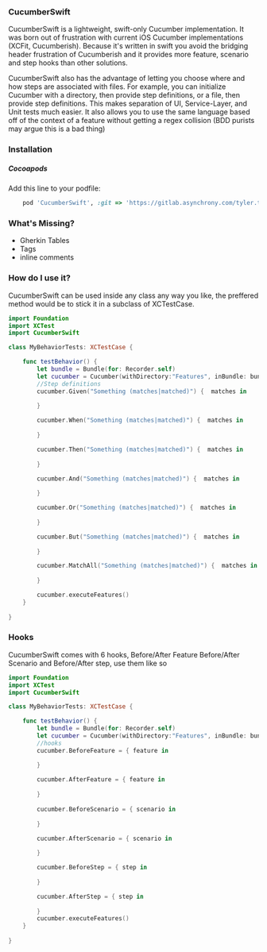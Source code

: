 ### CucumberSwift
CucumberSwift is a lightweight, swift-only Cucumber implementation. It was born out of frustration with current iOS Cucumber implementations (XCFit, Cucumberish). Because it's written in swift you avoid the bridging header frustration of Cucumberish and it provides more feature, scenario and step hooks than other solutions.

CucumberSwift also has the advantage of letting you choose where and how steps are associated with files. For example, you can initialize Cucumber with a directory, then provide step definitions, or a file, then provide step definitions. This makes separation of UI, Service-Layer, and Unit tests much easier. It also allows you to use the same language based off of the context of a feature without getting a regex collision (BDD purists may argue this is a bad thing)

### Installation
##### Cocoapods
Add this line to your podfile:
```ruby
    pod 'CucumberSwift', :git => 'https://gitlab.asynchrony.com/tyler.thompson/CucumberSwift.git'
```

### What's Missing?

- Gherkin Tables
- Tags
- inline comments

### How do I use it?
CucumberSwift can be used inside any class any way you like, the preffered method would be to stick it in a subclass of XCTestCase.
```swift
import Foundation
import XCTest
import CucumberSwift

class MyBehaviorTests: XCTestCase {

    func testBehavior() {
        let bundle = Bundle(for: Recorder.self)
        let cucumber = Cucumber(withDirectory:"Features", inBundle: bundle)
        //Step definitions
        cucumber.Given("Something (matches|matched)") {  matches in
            
        }

        cucumber.When("Something (matches|matched)") {  matches in
            
        }

        cucumber.Then("Something (matches|matched)") {  matches in
            
        }

        cucumber.And("Something (matches|matched)") {  matches in
            
        }

        cucumber.Or("Something (matches|matched)") {  matches in
            
        }

        cucumber.But("Something (matches|matched)") {  matches in
            
        }

        cucumber.MatchAll("Something (matches|matched)") {  matches in
            
        }

        cucumber.executeFeatures()
    }
    
}
```

### Hooks
CucumberSwift comes with 6 hooks, Before/After Feature Before/After Scenario and Before/After step, use them like so
```swift
import Foundation
import XCTest
import CucumberSwift

class MyBehaviorTests: XCTestCase {

    func testBehavior() {
        let bundle = Bundle(for: Recorder.self)
        let cucumber = Cucumber(withDirectory:"Features", inBundle: bundle)
        //hooks
        cucumber.BeforeFeature = { feature in

        }
        
        cucumber.AfterFeature = { feature in
            
        }
        
        cucumber.BeforeScenario = { scenario in
            
        }

        cucumber.AfterScenario = { scenario in
            
        }

        cucumber.BeforeStep = { step in
            
        }

        cucumber.AfterStep = { step in
            
        }
        cucumber.executeFeatures()
    }
    
}
```